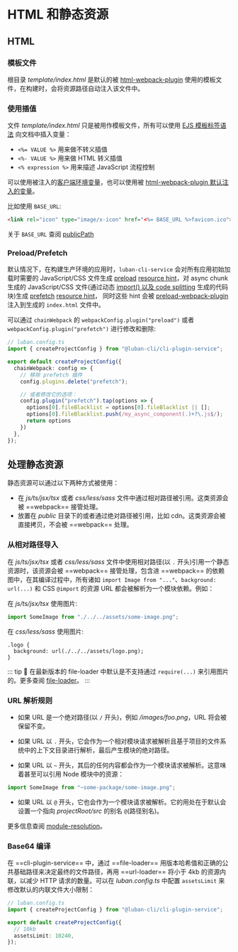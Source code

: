 # HTML 和静态资源

## HTML

### 模板文件

根目录 *template/index.html* 是默认的被 [html-webpack-plugin](https://github.com/jantimon/html-webpack-plugin) 使用的模板文件，在构建时，会将资源路径自动注入该文件中。

### 使用插值

文件 *template/index.html* 只是被用作模板文件，所有可以使用 [EJS 模板标签语法](https://ejs.bootcss.com/#docs) 向文档中插入变量：

+ `<%= VALUE %>` 用来做不转义插值
+ `<%- VALUE %>` 用来做 HTML 转义插值
+ `<% expression %>` 用来描述 JavaScript 流程控制

可以使用被注入的[客户端环境变量](mode-and-env.md)，也可以使用被 [html-webpack-plugin 默认注入的变量](https://github.com/jantimon/html-webpack-plugin#writing-your-own-templates)。

比如使用 `BASE_URL`:
``` html
<link rel="icon" type="image/x-icon" href="<%= BASE_URL %>favicon.ico">
```

关于 `BASE_URL` 查阅 [publicPath](../config/README.md#publicpath)

### Preload/Prefetch

默认情况下，在构建生产环境的应用时，`luban-cli-service` 会对所有应用初始加载时需要的 JavaScript/CSS 文件生成 [preload](https://www.w3.org/TR/preload/) [resource hint](https://www.w3.org/TR/resource-hints/)，对 async chunk 生成的 JavaScript/CSS 文件(通过动态 [import() 以及 code splitting](https://webpack.js.org/guides/code-splitting/#dynamic-imports) 生成的代码块)生成 [prefetch](https://www.w3.org/TR/resource-hints/#prefetch) [resource hint](https://www.w3.org/TR/resource-hints/)，
同时这些 hint 会被 [preload-webpack-plugin](https://github.com/googlechromelabs/preload-webpack-plugin) 注入到生成的 `index.html` 文件中。

可以通过 `chainWebpack` 的 `webpackConfig.plugin("preload")` 或者 `webpackConfig.plugin("prefetch")` 进行修改和删除:

```ts
// luban.config.ts
import { createProjectConfig } from "@luban-cli/cli-plugin-service";

export default createProjectConfig({
  chainWebpack: config => {
    // 移除 prefetch 插件
    config.plugins.delete("prefetch");

    // 或者修改它的选项：
    config.plugin("prefetch").tap(options => {
      options[0].fileBlacklist = options[0].fileBlacklist || [];
      options[0].fileBlacklist.push(/my_async_component(.)+?\.js$/);
      return options
    })
  },
});
```

## 处理静态资源

静态资源可以通过以下两种方式被使用：
+ 在 *js/ts/jsx/tsx* 或者 *css/less/sass* 文件中通过相对路径被引用。这类资源会被 ==webpack== 接管处理。
+ 放置在 *public* 目录下的或者通过绝对路径被引用，比如 cdn。这类资源会被直接拷贝，不会被 ==webpack== 处理。

### 从相对路径导入
在 *js/ts/jsx/tsx* 或者 *css/less/sass* 文件中使用相对路径(以 `.` 开头)引用一个静态资源时，该资源会被 ==webpack== 接管处理，包含进 ==webpack== 的依赖图中，在其编译过程中，所有诸如 `import Image from "..."`、`background: url(...)` 和 CSS `@import` 的资源 URL 都会被解析为一个模块依赖。例如：

在 *js/ts/jsx/tsx* 使用图片:
``` ts
import SomeImage from "./../../assets/some-image.png";
```
在 *css/less/sass* 使用图片:
``` less
.logo {
  background: url(./../../assets/logo.png);
}
```

::: tip 🙋
在最新版本的 file-loader 中默认是不支持通过 `require(...)` 来引用图片的。更多查阅 [file-loader](https://www.npmjs.com/package/file-loader#esmodule)。
:::

### URL 解析规则

+ 如果 URL 是一个绝对路径(以 `/` 开头)，例如 */images/foo.png*，URL 将会被保留不变。

+ 如果 URL 以 `.` 开头，它会作为一个相对模块请求被解析且基于项目的文件系统中的上下文目录进行解析，最后产生模块的绝对路径。

+ 如果 URL 以 `~` 开头，其后的任何内容都会作为一个模块请求被解析。这意味着甚至可以引用 Node 模块中的资源：
```typescript
import SomeImage from "~some-package/some-image.png";
```

+ 如果 URL 以 `@` 开头，它也会作为一个模块请求被解析。它的用处在于默认会设置一个指向 *projectRoot/src* 的别名 `@`(路径别名)。

更多信息查阅 [module-resolution](https://webpack.js.org/concepts/module-resolution/#resolving-rules-in-webpack)。

### Base64 编译

在 ==cli-plugin-service== 中，通过 ==file-loader== 用版本哈希值和正确的公共基础路径来决定最终的文件路径，再用 ==url-loader== 将小于 4kb 的资源内联，以减少 HTTP 请求的数量。可以在 *luban.config.ts* 中配置 `assetsLimit` 来修改默认的内联文件大小限制：

```ts
// luban.config.ts
import { createProjectConfig } from "@luban-cli/cli-plugin-service";

export default createProjectConfig({
  // 10kb
  assetsLimit: 10240,
});
```

